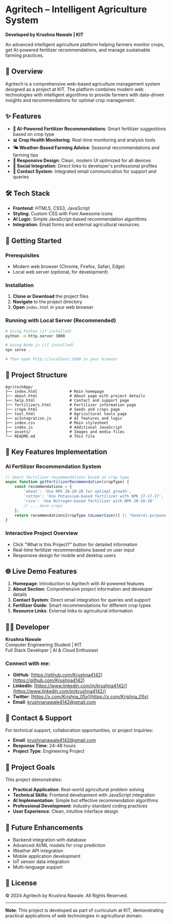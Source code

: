 # Agritech – Intelligent Agriculture System

**Developed by Krushna Nawale | KIT**

An advanced intelligent agriculture platform helping farmers monitor crops, get AI-powered fertilizer recommendations, and manage sustainable farming practices.

## 🌾 Overview

Agritech is a comprehensive web-based agriculture management system designed as a project at KIT. The platform combines modern web technologies with intelligent algorithms to provide farmers with data-driven insights and recommendations for optimal crop management.

## ✨ Features

- **🤖 AI-Powered Fertilizer Recommendations**: Smart fertilizer suggestions based on crop type
- **📊 Crop Health Monitoring**: Real-time monitoring and analysis tools
- **🌤️ Weather-Based Farming Advice**: Seasonal recommendations and farming tips
- **📱 Responsive Design**: Clean, modern UI optimized for all devices
- **🔗 Social Integration**: Direct links to developer's professional profiles
- **📧 Contact System**: Integrated email communication for support and queries

## 🛠️ Tech Stack

- **Frontend**: HTML5, CSS3, JavaScript
- **Styling**: Custom CSS with Font Awesome icons
- **AI Logic**: Simple JavaScript-based recommendation algorithms
- **Integration**: Email forms and external agricultural resources

## 🚀 Getting Started

### Prerequisites
- Modern web browser (Chrome, Firefox, Safari, Edge)
- Local web server (optional, for development)

### Installation

1. **Clone or Download** the project files
2. **Navigate** to the project directory
3. **Open** `index.html` in your web browser

### Running with Local Server (Recommended)

```bash
# Using Python (if installed)
python -m http.server 3000

# Using Node.js (if installed)
npx serve .

# Then open http://localhost:3000 in your browser
```

## 📁 Project Structure

```
AgritechApp/
├── index.html              # Main homepage
├── about.html              # About page with project details
├── help.html               # Contact and support page
├── fertilizers.html        # Fertilizer information page
├── crope.html              # Seeds and crops page
├── tool.html               # Agricultural tools page
├── aiIntegration.js        # AI features and logic
├── index.css               # Main stylesheet
├── index.js                # Additional JavaScript
├── assets/                 # Images and media files
└── README.md               # This file
```

## 🔧 Key Features Implementation

### AI Fertilizer Recommendation System
```javascript
// Smart fertilizer recommendations based on crop type
async function getFertilizerRecommendation(cropType) {
    const recommendations = {
        'wheat': 'Use NPK 20-20-20 for optimal growth',
        'cotton': 'Use Potassium-based fertilizer with NPK 17-17-17',
        'rice': 'Use Nitrogen-based fertilizer with NPK 20-10-10'
        // ... more crops
    };
    return recommendations[cropType.toLowerCase()] || "General-purpose fertilizer recommended";
}
```

### Interactive Project Overview
- Click "What is this Project?" button for detailed information
- Real-time fertilizer recommendations based on user input
- Responsive design for mobile and desktop users

## 🌐 Live Demo Features

1. **Homepage**: Introduction to Agritech with AI-powered features
2. **About Section**: Comprehensive project information and developer details
3. **Contact System**: Direct email integration for queries and support
4. **Fertilizer Guide**: Smart recommendations for different crop types
5. **Resource Links**: External links to agricultural information

## 👨‍💻 Developer

**Krushna Nawale**  
Computer Engineering Student | KIT  
Full Stack Developer | AI & Cloud Enthusiast

### Connect with me:
- **GitHub**: [https://github.com/Krushna4142](https://github.com/Krushna4142)
- **LinkedIn**: [https://www.linkedin.com/in/krushna4142/](https://www.linkedin.com/in/krushna4142/)
- **Twitter**: [https://x.com/Krishna_05x](https://x.com/Krishna_05x)
- **Email**: [krushnanawale4142@gmail.com](mailto:krushnanawale4142@gmail.com)

## 📧 Contact & Support

For technical support, collaboration opportunities, or project inquiries:
- **Email**: krushnanawale4142@gmail.com
- **Response Time**: 24-48 hours
- **Project Type**: Engineering Project

## 🎯 Project Goals

This project demonstrates:
- **Practical Application**: Real-world agricultural problem solving
- **Technical Skills**: Frontend development with JavaScript integration
- **AI Implementation**: Simple but effective recommendation algorithms
- **Professional Development**: Industry-standard coding practices
- **User Experience**: Clean, intuitive interface design

## 📝 Future Enhancements

- Backend integration with database
- Advanced AI/ML models for crop prediction
- Weather API integration
- Mobile application development
- IoT sensor data integration
- Multi-language support

## 📄 License

© 2024 Agritech by Krushna Nawale. All Rights Reserved.

---

**Note**: This project is developed as part of curriculum at KIT, demonstrating practical applications of web technologies in agricultural domain.
